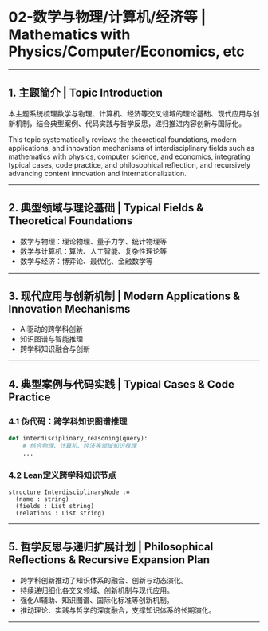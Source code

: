 # 02-数学与物理/计算机/经济等 | Mathematics with Physics/Computer/Economics, etc

---

## 1. 主题简介 | Topic Introduction

本主题系统梳理数学与物理、计算机、经济等交叉领域的理论基础、现代应用与创新机制，结合典型案例、代码实践与哲学反思，递归推进内容创新与国际化。

This topic systematically reviews the theoretical foundations, modern applications, and innovation mechanisms of interdisciplinary fields such as mathematics with physics, computer science, and economics, integrating typical cases, code practice, and philosophical reflection, and recursively advancing content innovation and internationalization.

---

## 2. 典型领域与理论基础 | Typical Fields & Theoretical Foundations

- 数学与物理：理论物理、量子力学、统计物理等
- 数学与计算机：算法、人工智能、复杂性理论等
- 数学与经济：博弈论、最优化、金融数学等

---

## 3. 现代应用与创新机制 | Modern Applications & Innovation Mechanisms

- AI驱动的跨学科创新
- 知识图谱与智能推理
- 跨学科知识融合与创新

---

## 4. 典型案例与代码实践 | Typical Cases & Code Practice

### 4.1 伪代码：跨学科知识图谱推理

```python
def interdisciplinary_reasoning(query):
    # 结合物理、计算机、经济等领域知识推理
    ...
```

### 4.2 Lean定义跨学科知识节点

```lean
structure InterdisciplinaryNode :=
  (name : string)
  (fields : List string)
  (relations : List string)
```

---

## 5. 哲学反思与递归扩展计划 | Philosophical Reflections & Recursive Expansion Plan

- 跨学科创新推动了知识体系的融合、创新与动态演化。
- 持续递归细化各交叉领域、创新机制与现代应用。
- 强化AI辅助、知识图谱、国际化标准等创新机制。
- 推动理论、实践与哲学的深度融合，支撑知识体系的长期演化。

---
